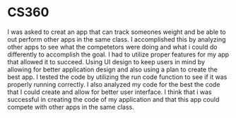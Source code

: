 # CS360
I was asked to creat an app that can track someones weight and be able to out perform other apps in the same class.
I accomplished this by analyzing other apps to see what the competetors were doing and what i could do differently to accomplish the goal.
I had to utilize proper features for my app that allowed it to succeed. Using UI design to keep users in mind by allowing for better application design and also using a plan to create the best app. 
I tested the code by utilizing the run code function to see if it was properly running correctly. I also analyzed my code for the best the code that I could create and allow for better user interface.
I think that i was successful in creating the code of my application and that this app could compete with other apps in the same class.
